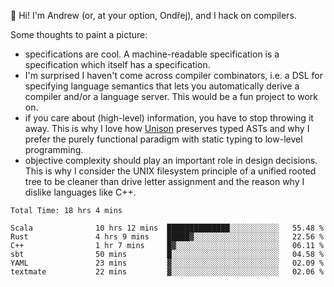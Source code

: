 :wave: Hi! I'm Andrew (or, at your option, Ondřej), and I hack on compilers. 

Some thoughts to paint a picture:
- specifications are cool. A machine-readable specification is a specification which itself has a specification.
- I'm surprised I haven't come across compiler combinators, i.e. a DSL for specifying language semantics that lets you automatically derive a compiler and/or a language server. This would be a fun project to work on.
- if you care about (high-level) information, you have to stop throwing it away. This is why I love how [Unison](https://github.com/unisonweb/unison) preserves typed ASTs and why I prefer the purely functional paradigm with static typing to low-level programming.
- objective complexity should play an important role in design decisions. This is why I consider the UNIX filesystem principle of a unified rooted tree to be cleaner than drive letter assignment and the reason why I dislike languages like C++.

<!--START_SECTION:waka-->

```text
Total Time: 18 hrs 4 mins

Scala              10 hrs 12 mins  ██████████████░░░░░░░░░░░   55.48 %
Rust               4 hrs 9 mins    █████▓░░░░░░░░░░░░░░░░░░░   22.56 %
C++                1 hr 7 mins     █▓░░░░░░░░░░░░░░░░░░░░░░░   06.11 %
sbt                50 mins         █░░░░░░░░░░░░░░░░░░░░░░░░   04.58 %
YAML               23 mins         ▓░░░░░░░░░░░░░░░░░░░░░░░░   02.09 %
textmate           22 mins         ▓░░░░░░░░░░░░░░░░░░░░░░░░   02.06 %
```

<!--END_SECTION:waka-->

<!--
**viluon/viluon** is a ✨ _special_ ✨ repository because its `README.md` (this file) appears on your GitHub profile.

Here are some ideas to get you started:

- 🔭 I’m currently working on ...
- 🌱 I’m currently learning ...
- 👯 I’m looking to collaborate on ...
- 🤔 I’m looking for help with ...
- 💬 Ask me about ...
- 📫 How to reach me: ...
- 😄 Pronouns: ...
- ⚡ Fun fact: ...
-->
